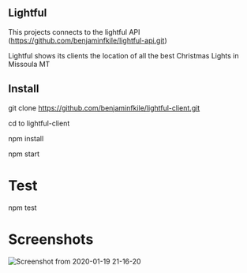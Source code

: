 ## Lightful 

This projects connects to the lightful API (https://github.com/benjaminfkile/lightful-api.git)

Lightful shows its clients the location of all the best Christmas Lights in Missoula MT

## Install

git clone https://github.com/benjaminfkile/lightful-client.git

cd to lightful-client

npm install

npm start

# Test

npm test

# Screenshots

![Screenshot from 2020-01-19 21-16-20](https://user-images.githubusercontent.com/34235864/72698338-0a2dc800-3b01-11ea-968b-126178af575e.png)

